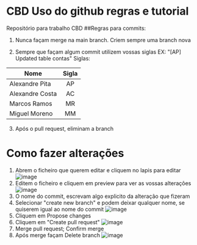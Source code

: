 # CBD Uso do github regras e tutorial
Repositório para trabalho CBD
##Regras para commits:

1.  Nunca façam merge na main branch. Criem sempre uma branch nova

2. Sempre que façam algum commit utilizem vossas siglas EX: "[AP] Updated table contas"
Siglas:

| Nome  | Sigla |
|----------|:-------------:|
| Alexandre Pita | AP | 
|Alexandre Costa| AC|
|Marcos Ramos| MR|
|Miguel Moreno| MM|

3. Após o pull request, eliminam a branch

# Como fazer alterações

1.  Abrem o ficheiro que querem editar e cliquem no lapis para editar
![image](https://user-images.githubusercontent.com/49995463/194935372-4d225973-e525-4588-a140-4d386d9bf493.png)
2. Editem o ficheiro e cliquem em preview para ver as vossas alterações
![image](https://user-images.githubusercontent.com/49995463/194935548-0a866f2a-5ded-4591-ba16-e919d58f276e.png)
3. O nome do commit, escrevam algo explicito da alteração que fizeram
4. Selecionar "create new branch" e podem deixar qualquer nome, se quiserem igual ao nome do commit
![image](https://user-images.githubusercontent.com/49995463/194935869-95f1ef72-ccad-4597-8225-8fe780f3147d.png)
5. Cliquem em Propose changes
6. Cliquem em "Create pull request"
![image](https://user-images.githubusercontent.com/49995463/194936232-9e12f8c7-48a5-4829-b560-4f8fe995edf8.png)
7. Merge pull request; Confirm merge
8. Após merge façam Delete branch
![image](https://user-images.githubusercontent.com/49995463/194936404-6b1338d7-e127-428f-8479-8c2396ecc5e8.png)

